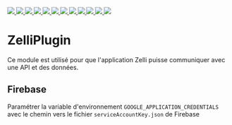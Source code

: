 <p>
  <a href="https://app.travis-ci.com/github/departement-loire-atlantique/jZelli">
    <img src="https://api.travis-ci.com/departement-loire-atlantique/jZelli.svg?branch=main" />
  </a>
  <a href="https://sonarcloud.io/organizations/departement-loire-atlantique">
    <img src="https://sonarcloud.io/api/project_badges/measure?project=departement-loire-atlantique_jZelli&metric=ncloc" />
    <img src="https://sonarcloud.io/api/project_badges/measure?project=departement-loire-atlantique_jZelli&metric=bugs" />
    <img src="https://sonarcloud.io/api/project_badges/measure?project=departement-loire-atlantique_jZelli&metric=code_smells" />
    <img src="https://sonarcloud.io/api/project_badges/measure?project=departement-loire-atlantique_jZelli&metric=coverage" />
    <img src="https://sonarcloud.io/api/project_badges/measure?project=departement-loire-atlantique_jZelli&metric=duplicated_lines_density" />
    <img src="https://sonarcloud.io/api/project_badges/measure?project=departement-loire-atlantique_jZelli&metric=sqale_rating" />
    <img src="https://sonarcloud.io/api/project_badges/measure?project=departement-loire-atlantique_jZelli&metric=alert_status" />
    <img src="https://sonarcloud.io/api/project_badges/measure?project=departement-loire-atlantique_jZelli&metric=reliability_rating" />
    <img src="https://sonarcloud.io/api/project_badges/measure?project=departement-loire-atlantique_jZelli&metric=security_rating" />
    <img src="https://sonarcloud.io/api/project_badges/measure?project=departement-loire-atlantique_jZelli&metric=sqale_index" />
    <img src="https://sonarcloud.io/api/project_badges/measure?project=departement-loire-atlantique_jZelli&metric=vulnerabilities" />
    </a>
</p>

# ZelliPlugin

Ce module est utilisé pour que l'application Zelli puisse communiquer avec une API et des données.

## Firebase

Paramétrer la variable d'environnement `GOOGLE_APPLICATION_CREDENTIALS` avec le chemin vers le fichier `serviceAccountKey.json` de Firebase
